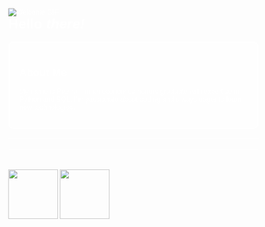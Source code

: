<!DOCTYPE html>
<html lang="en">
<head>
    <meta charset="UTF-8">
    <meta name="viewport" content="width=device-width, initial-scale=1.0">
</head>
<body style="font-family: Arial, sans-serif; background-image: url('https://images.pond5.com/space-cartoon-animated-background-footage-075133825_iconl.jpeg'); background-size: cover; background-position: center; color: #fff; padding: 20px;">
    <img src="https://images.squarespace-cdn.com/content/v1/552186b6e4b0bf692316f9d2/1540964677071-DPBV1UB4OD5PUFNT4L79/final.gif" alt="Welcome GIF">
    <h1 style="margin-top: 0;">Hello <em>there!</em></h1>
    <div class="about-box" style="background-color: rgba(255, 255, 255, 0.3); padding: 20px; border-radius: 10px; border: 2px solid #fff; margin-bottom: 20px;">
        <h2>About Me</h2>
        <p>My name is Prerna. I'm an economics honors graduate with expertise in Python and SQL. I'm passionate about coding and always eager to learn new technologies.</p>
    </div>
    <hr style="border: 0; height: 1px; background: #fff; margin: 20px 0;">
    </div>
    <hr style="border: 0; height: 1px; background: #fff; margin: 20px 0;">
    <img src="https://static-00.iconduck.com/assets.00/logo-python-icon-506x512-t38ct41x.png" style="margin-top: 20px; width: 100px;">
    <img src="https://thumbs.dreamstime.com/b/sql-database-icon-logo-design-ui-ux-app-white-inscription-shadowl-circle-frame-96842158.jpg" style="margin-top:20px;width:100px;">
</body>
</html>




